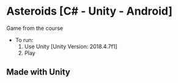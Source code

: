 # Asteroids [C# - Unity - Android]
Game from the course
- To run:
  1) Use Unity [Unity Version: 2018.4.7f1]
  2) Play

## Made with Unity
